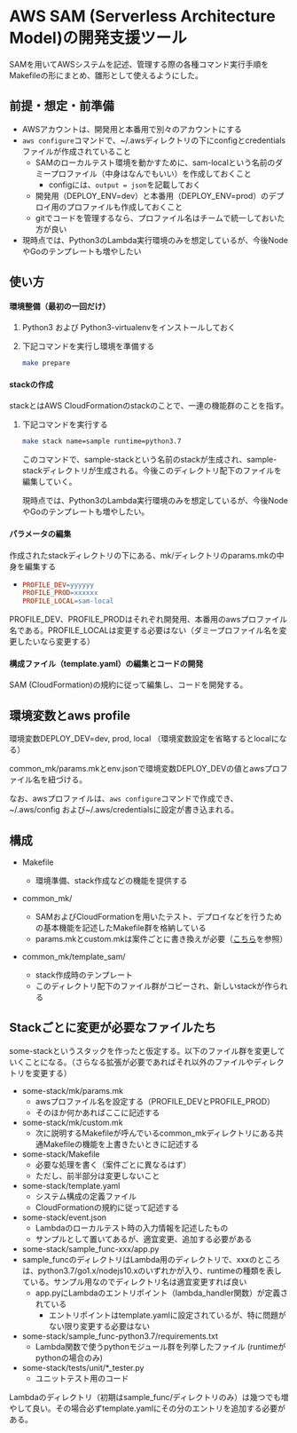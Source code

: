 AWS SAM (Serverless Architecture Model)の開発支援ツール
====

SAMを用いてAWSシステムを記述、管理する際の各種コマンド実行手順をMakefileの形にまとめ、雛形として使えるようにした。



## 前提・想定・前準備

* AWSアカウントは、開発用と本番用で別々のアカウントにする
* ```aws configure```コマンドで、~/.awsディレクトリの下にconfigとcredentialsファイルが作成されていること
  * SAMのローカルテスト環境を動かすために、sam-localという名前のダミープロファイル（中身はなんでもいい）を作成しておくこと
    * configには、```output = json```を記載しておく
  * 開発用（DEPLOY_ENV=dev）と本番用（DEPLOY_ENV=prod）のデプロイ用のプロファイルも作成しておくこと
  * gitでコードを管理するなら、プロファイル名はチームで統一しておいた方が良い
* 現時点では、Python3のLambda実行環境のみを想定しているが、今後NodeやGoのテンプレートも増やしたい



## 使い方

#### 環境整備（最初の一回だけ）

1. Python3 および Python3-virtualenvをインストールしておく

2. 下記コマンドを実行し環境を準備する

   ```bash
   make prepare
   ```



#### stackの作成

stackとはAWS CloudFormationのstackのことで、一連の機能群のことを指す。

1. 下記コマンドを実行する

   ```bash
   make stack name=sample runtime=python3.7
   ```

   このコマンドで、sample-stackという名前のstackが生成され、sample-stackディレクトリが生成される。今後このディレクトリ配下のファイルを編集していく。
   
   現時点では、Python3のLambda実行環境のみを想定しているが、今後NodeやGoのテンプレートも増やしたい。



#### パラメータの編集

作成されたstackディレクトリの下にある、mk/ディレクトリのparams.mkの中身を編集する

* ```makefile
  PROFILE_DEV=yyyyyy
  PROFILE_PROD=xxxxxx
  PROFILE_LOCAL=sam-local
  ```

PROFILE_DEV、PROFILE_PRODはそれぞれ開発用、本番用のawsプロファイル名である。PROFILE_LOCALは変更する必要はない（ダミープロファイル名を変更したいなら変更する）



#### 構成ファイル（template.yaml）の編集とコードの開発

SAM (CloudFormation)の規約に従って編集し、コードを開発する。



## 環境変数とaws profile

環境変数DEPLOY_DEV=dev, prod, local  （環境変数設定を省略するとlocalになる）

common_mk/params.mkとenv.jsonで環境変数DEPLOY_DEVの値とawsプロファイル名を紐づける。

なお、awsプロファイルは、```aws configure```コマンドで作成でき、~/.aws/config および~/.aws/credentialsに設定が書き込まれる。



## 構成

* Makefile

  * 環境準備、stack作成などの機能を提供する

* common_mk/

  * SAMおよびCloudFormationを用いたテスト、デプロイなどを行うための基本機能を記述したMakefile群を格納している
  * params.mkとcustom.mkは案件ごとに書き換えが必要（[こちら](./common_mk/README.md)を参照）

* common_mk/template_sam/

  * stack作成時のテンプレート
  * このディレクトリ配下のファイル群がコピーされ、新しいstackが作られる




## Stackごとに変更が必要なファイルたち
some-stackというスタックを作ったと仮定する。以下のファイル群を変更していくことになる。（さらなる拡張が必要であればそれ以外のファイルやディレクトリを変更する）



* some-stack/mk/params.mk
  * awsプロファイル名を設定する（PROFILE_DEVとPROFILE_PROD）
  * そのほか何かあればここに記述する
* some-stack/mk/custom.mk
  - 次に説明するMakefileが呼んでいるcommon_mkディレクトリにある共通Makefileの機能を上書きたいときに記述する
* some-stack/Makefile
  * 必要な処理を書く（案件ごとに異なるはず）
  * ただし、前半部分は変更しないこと
* some-stack/template.yaml
  - システム構成の定義ファイル
  - CloudFormationの規約に従って記述する
* some-stack/event.json
  * Lambdaのローカルテスト時の入力情報を記述したもの
  * サンプルとして置いてあるが、適宜変更、追加する必要がある
* some-stack/sample_func-xxx/app.py
* sample_funcのディレクトリはLambda用のディレクトリで、xxxのところは、python3.7/go1.x/nodejs10.xのいずれかが入り、runtimeの種類を表している。サンプル用なのでディレクトリ名は適宜変更すれば良い
  * app.pyにLambdaのエントリポイント（lambda_handler関数）が定義されている
    * エントリポイントはtemplate.yamlに設定されているが、特に問題がない限り変更する必要はない
* some-stack/sample_func-python3.7/requirements.txt
  - Lambda関数で使うpythonモジュール群を列挙したファイル (runtimeがpythonの場合のみ)
* some-stack/tests/unit/*_tester.py
  * ユニットテスト用のコード



Lambdaのディレクトリ（初期はsample_func/ディレクトリのみ）は幾つでも増やして良い。その場合必ずtemplate.yamlにその分のエントリを追加する必要がある。



